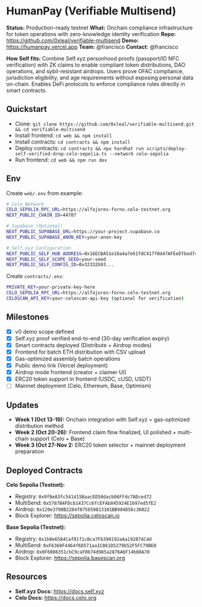 # HumanPay (Verifiable Multisend)

**Status:** Production-ready testnet
**What:** Onchain compliance infrastructure for token operations with zero-knowledge identity verification
**Repo:** https://github.com/0xleal/verifiable-multisend
**Demo:** https://humanpay.vercel.app
**Team:** @francisco
**Contact:** @francisco

**How Self fits:** Combine Self.xyz personhood proofs (passport/ID NFC verification) with ZK claims to enable compliant token distributions, DAO operations, and sybil-resistant airdrops. Users prove OFAC compliance, jurisdiction eligibility, and age requirements without exposing personal data on-chain. Enables DeFi protocols to enforce compliance rules directly in smart contracts.

## Quickstart

- Clone: `git clone https://github.com/0xleal/verifiable-multisend.git && cd verifiable-multisend`
- Install frontend: `cd web && npm install`
- Install contracts: `cd contracts && npm install`
- Deploy contracts: `cd contracts && npx hardhat run scripts/deploy-self-verified-drop-celo-sepolia.ts --network celo-sepolia`
- Run frontend: `cd web && npm run dev`

## Env

Create `web/.env` from example:

```bash
# Celo Network
CELO_SEPOLIA_RPC_URL=https://alfajores-forno.celo-testnet.org
NEXT_PUBLIC_CHAIN_ID=44787

# Supabase (Optional)
NEXT_PUBLIC_SUPABASE_URL=https://your-project.supabase.co
NEXT_PUBLIC_SUPABASE_ANON_KEY=your-anon-key

# Self.xyz Configuration
NEXT_PUBLIC_SELF_HUB_ADDRESS=0x16ECBA51e18a4a7e61fdC417f0d47AFEeDfbed74
NEXT_PUBLIC_SELF_SCOPE_SEED=your-seed
NEXT_PUBLIC_SELF_CONFIG_ID=0x32332b93...
```

Create `contracts/.env`:

```bash
PRIVATE_KEY=your-private-key-here
CELO_SEPOLIA_RPC_URL=https://alfajores-forno.celo-testnet.org
CELOSCAN_API_KEY=your-celoscan-api-key (optional for verification)
```

## Milestones

- [x] v0 demo scope defined
- [x] Self.xyz proof verified end-to-end (30-day verification expiry)
- [x] Smart contracts deployed (Distribute + Airdrop modes)
- [x] Frontend for batch ETH distribution with CSV upload
- [x] Gas-optimized assembly batch operations
- [x] Public demo link (Vercel deployment)
- [x] Airdrop mode frontend (creator + claimer UI)
- [x] ERC20 token support in frontend (USDC, cUSD, USDT)
- [ ] Mainnet deployment (Celo, Ethereum, Base, Optimism)

## Updates

- **Week 1 (Oct 13-19):** Onchain integration with Self.xyz + gas-optimized distribution method
- **Week 2 (Oct 20-26):** Frontend claim flow finalized, UI polished + multi-chain support (Celo + Base)
- **Week 3 (Oct 27-Nov 2:** ERC20 token selector + mainnet deployment preparation

## Deployed Contracts

**Celo Sepolia (Testnet):**

- Registry: `0x9f0eA3fc541415BaacED50dacb06FFdc7ADced72`
- MultiSend: `0x5787B4FDcb1437Cc6fcEFAb845924E1697ed5fE2`
- Airdrop: `0x120e3798B2284f875659813101BB984D56c36022`
- Block Explorer: https://sepolia.celoscan.io

**Base Sepolia (Testnet):**

- Registry: `0x1b0e6584Caf81f1cBca7Fb390192aAa192074C4d`
- MultiSend: `0xF6368F4464f6D571aa1C061D5279b52F5FC79BE0`
- Airdrop: `0x0F6086351cbC9caF0b74d985a2876A6F14b08A70`
- Block Explorer: https://sepolia.basescan.org

## Resources

- **Self.xyz Docs:** https://docs.self.xyz
- **Celo Docs:** https://docs.celo.org
